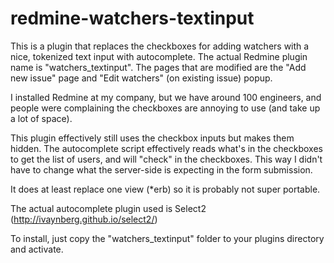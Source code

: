 redmine-watchers-textinput
==========================

This is a plugin that replaces the checkboxes for adding watchers with a nice, tokenized text input with autocomplete. The actual Redmine plugin name is "watchers_textinput". The pages that are modified are the "Add new issue" page and "Edit watchers" (on existing issue) popup.

I installed Redmine at my company, but we have around 100 engineers, and people were complaining the checkboxes are annoying to use (and take up a lot of space). 

This plugin effectively still uses the checkbox inputs but makes them hidden. The autocomplete script effectively reads what's in the checkboxes to get the list of users, and will "check" in the checkboxes. This way I didn't have to change what the server-side is expecting in the form submission.

It does at least replace one view (*erb) so it is probably not super portable.

The actual autocomplete plugin used is Select2 (http://ivaynberg.github.io/select2/)

To install, just copy the "watchers_textinput" folder to your plugins directory and activate.